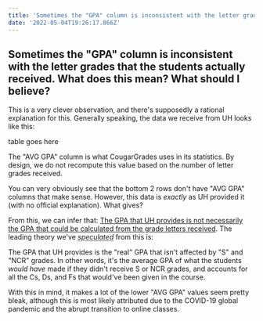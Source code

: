 ```yaml
---
title: 'Sometimes the "GPA" column is inconsistent with the letter grades that the students actually received. What does this mean? What should I believe?'
date: '2022-05-04T19:26:17.866Z'
---
```


## Sometimes the "GPA" column is inconsistent with the letter grades that the students actually received. What does this mean? What should I believe?

This is a very clever observation, and there's supposedly a rational explanation for this.
Generally speaking, the data we receive from UH looks like this:

table goes here

The "AVG GPA" column is what CougarGrades uses in its statistics. By design, we do not recompute this value based on the number of letter grades received.

You can very obviously see that the bottom 2 rows don't have "AVG GPA" columns that make sense. However, this data is <em>exactly</em> as UH provided it (with no official explanation). What gives?

From this, we can infer that: <u>The GPA that UH provides is not necessarily the GPA that could be calculated from the grade letters received</u>. 
The leading theory we&apos;ve <em><abbr title="speculate (verb): form a theory or conjecture about a subject without firm evidence.">speculated</abbr></em> from this is:

The GPA that UH provides is the &quot;real&quot; GPA that isn&apos;t affected by &quot;S&quot; and &quot;NCR&quot; grades. In other words, it&apos;s the average GPA of what the students <em>would have</em> made if they didn&apos;t receive S or NCR grades, and accounts for all the Cs, Ds, and Fs that would&apos;ve been given in the course.

With this in mind, it makes a lot of the lower &quot;AVG GPA&quot; values seem pretty bleak, although this is most likely attributed due to the COVID-19 global pandemic and the abrupt transition to online classes.

